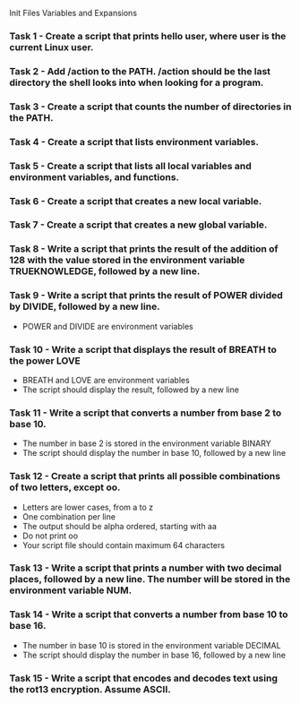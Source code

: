 Init Files Variables and Expansions

### Task 1 - Create a script that prints hello user, where user is the current Linux user.

### Task 2 - Add /action to the PATH. /action should be the last directory the shell looks into when looking for a program.

### Task 3 - Create a script that counts the number of directories in the PATH.

### Task 4 - Create a script that lists environment variables.

### Task 5 - Create a script that lists all local variables and environment variables, and functions.

### Task 6 - Create a script that creates a new local variable.

### Task 7 - Create a script that creates a new global variable.

### Task 8 - Write a script that prints the result of the addition of 128 with the value stored in the environment variable TRUEKNOWLEDGE, followed by a new line.

### Task 9 - Write a script that prints the result of POWER divided by DIVIDE, followed by a new line. 
- POWER and DIVIDE are environment variables

### Task 10 - Write a script that displays the result of BREATH to the power LOVE
- BREATH and LOVE are environment variables
- The script should display the result, followed by a new line

### Task 11 - Write a script that converts a number from base 2 to base 10.
- The number in base 2 is stored in the environment variable BINARY
- The script should display the number in base 10, followed by a new line

### Task 12 - Create a script that prints all possible combinations of two letters, except oo.
- Letters are lower cases, from a to z
- One combination per line
- The output should be alpha ordered, starting with aa
- Do not print oo
- Your script file should contain maximum 64 characters

### Task 13 - Write a script that prints a number with two decimal places, followed by a new line. The number will be stored in the environment variable NUM.

### Task 14 - Write a script that converts a number from base 10 to base 16.
- The number in base 10 is stored in the environment variable DECIMAL
- The script should display the number in base 16, followed by a new line

### Task 15 - Write a script that encodes and decodes text using the rot13 encryption. Assume ASCII.

